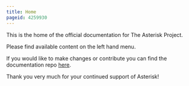 ```yaml
---
title: Home
pageid: 4259930
---
```


This is the home of the official documentation for The Asterisk Project.

Please find available content on the left hand menu.

If you would like to make changes or contribute you can find the documentation repo [here](https://github.com/asterisk/documentation).

Thank you very much for your continued support of Asterisk!


